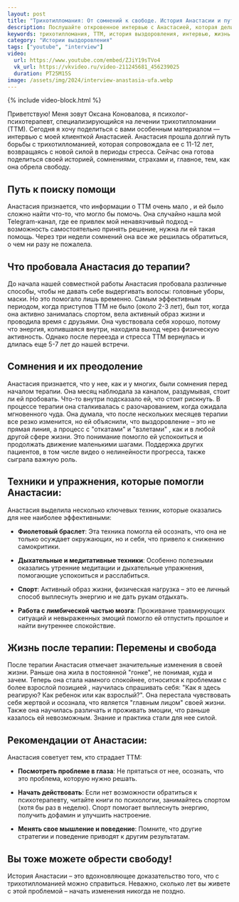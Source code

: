 ```yaml
---
layout: post
title: "Трихотилломания: От сомнений к свободе. История Анастасии и путь к управлению ТТМ."
description: Послушайте откровенное интервью с Анастасией, которая делится своим опытом борьбы с трихотилломанией длиной в 14 лет. Узнайте о ее сомнениях, преодолении трудностей и стратегиях, которые помогли ей обрести свободу от ТТМ.
keywords: трихотилломания, ТТМ, история выздоровления, интервью, жизнь с трихотилломанией, психотерапия трихотилломании, управление эмоциями, синдром отложенной жизни, фиолетовый браслет, дыхательные техники, спорт при ТТМ, Оксана Коновалова психолог
category: "Истории выздоровления"
tags: ["youtube", "interview"]
video:
  url: https://www.youtube.com/embed/ZJiY19sTVo4
  vk_url: https://vkvideo.ru/video-211245681_456239025
  duration: PT25M15S
image: /assets/img/2024/interview-anastasia-ufa.webp
---
```


{% include video-block.html %}

Приветствую! Меня зовут Оксана Коновалова, я психолог-психотерапевт, специализирующийся на лечении трихотилломании (ТТМ). Сегодня я хочу поделиться с вами особенным материалом — интервью с моей 
клиенткой Анастасией. Анастасия прошла долгий путь борьбы с трихотилломанией, которая сопровождала ее с 11-12 лет, возвращаясь с новой силой в периоды стресса. 
Сейчас она готова поделиться своей историей, сомнениями, страхами и, главное, тем, как она обрела свободу.

## Путь к поиску помощи

Анастасия признается, что информации о ТТМ очень мало , и ей было сложно найти что-то, что могло бы помочь. Она случайно нашла мой Telegram-канал, 
где ее привлек мой ненавязчивый подход – возможность самостоятельно принять решение, нужна ли ей такая помощь. Через три недели сомнений она все же решилась обратиться, о чем ни разу не пожалела.

## Что пробовала Анастасия до терапии?

До начала нашей совместной работы Анастасия пробовала различные способы, чтобы не давать себе выдергивать волосы: головные уборы, маски. Но это помогало лишь временно. 
Самым эффективным периодом, когда приступов ТТМ не было (около 2-3 лет), был тот, когда она активно занималась спортом, вела активный образ жизни и проводила время с друзьями. 
Она чувствовала себя хорошо, потому что энергия, копившаяся внутри, находила выход через физическую активность. Однако после переезда и стресса ТТМ вернулась и длилась еще 5-7 лет до нашей встречи.

## Сомнения и их преодоление

Анастасия признается, что у нее, как и у многих, были сомнения перед началом терапии. Она месяц наблюдала за каналом, раздумывая, стоит ли ей пробовать. 
Что-то внутри подсказало ей, что стоит рискнуть. В процессе терапии она сталкивалась с разочарованием, когда ожидала мгновенного чуда. Она думала, что после нескольких месяцев терапии все резко изменится, 
но ей объяснили, что выздоровление – это не прямая линия, а процесс с "откатами" и "взлетами" , как и в любой другой сфере жизни. Это понимание помогло ей успокоиться и продолжать движение маленькими шагами. 
Поддержка других пациентов, в том числе видео о нелинейности прогресса, также сыграла важную роль.

## Техники и упражнения, которые помогли Анастасии:

Анастасия выделила несколько ключевых техник, которые оказались для нее наиболее эффективными:

- **Фиолетовый браслет**: Эта техника помогла ей осознать, что она не только осуждает окружающих, но и себя, что привело к снижению самокритики.

- **Дыхательные и медитативные техники**: Особенно полезными оказались утренние медитации и дыхательные упражнения, помогающие успокоиться и расслабиться.

- **Спорт**: Активный образ жизни, физическая нагрузка – это ее личный способ выплеснуть энергию и не дать рукам отдыхать.

- **Работа с лимбической частью мозга**: Проживание травмирующих ситуаций и невыраженных эмоций помогло ей отпустить прошлое и найти внутреннее спокойствие.

## Жизнь после терапии: Перемены и свобода

После терапии Анастасия отмечает значительные изменения в своей жизни. Раньше она жила в постоянной "гонке", не понимая, куда и зачем. Теперь она стала намного спокойнее, 
относится к проблемам с более взрослой позицией , научилась спрашивать себя: "Как я здесь реагирую? Как ребенок или как взрослый?". Она перестала чувствовать себя жертвой 
и осознала, что является "главным лицом" своей жизни. Также она научилась различать и проживать эмоции, что раньше казалось ей невозможным. Знание и практика стали для нее силой.

## Рекомендации от Анастасии:

Анастасия советует тем, кто страдает ТТМ:

- **Посмотреть проблеме в глаза**: Не прятаться от нее, осознать, что это проблема, которую нужно решать.

- **Начать действовать**: Если нет возможности обратиться к психотерапевту, читайте книги по психологии, занимайтесь спортом (хотя бы раз в неделю). Спорт помогает выплеснуть энергию, получить дофамин и улучшить настроение.

- **Менять свое мышление и поведение**: Помните, что другие стратегии и поведение приводят к другим результатам.

## Вы тоже можете обрести свободу!

История Анастасии – это вдохновляющее доказательство того, что с трихотилломанией можно справиться. Неважно, сколько лет вы живете с этой проблемой – начать изменения никогда не поздно.